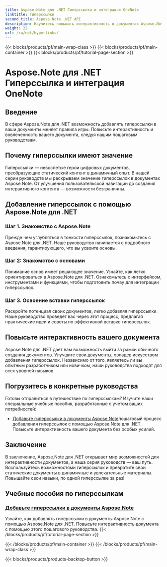 ```yaml
---
title: Aspose.Note для .NET Гиперссылка и интеграция OneNote
linktitle: Гиперссылки
second_title: Aspose.Note .NET API
description: Научитесь повышать интерактивность в документах Aspose.Note! Откройте для себя учебные пособия по добавлению гиперссылок с помощью Aspose.Note для .NET, повышающие интерес к вашему документу.
weight: 22
url: /ru/net/hyperlinks/
---
```


{{< blocks/products/pf/main-wrap-class >}}
{{< blocks/products/pf/main-container >}}
{{< blocks/products/pf/tutorial-page-section >}}

# Aspose.Note для .NET Гиперссылка и интеграция OneNote

## Введение

В сфере Aspose.Note для .NET возможность добавлять гиперссылки в ваши документы меняет правила игры. Повысьте интерактивность и вовлеченность вашего документа, следуя нашим пошаговым руководствам.

## Почему гиперссылки имеют значение

Гиперссылки — невоспетые герои цифровых документов, преобразующие статический контент в динамичный опыт. В нашей серии руководств мы раскрываем значение гиперссылок в документах Aspose.Note. От улучшения пользовательской навигации до создания интерактивного контента — возможности безграничны.

## Добавление гиперссылок с помощью Aspose.Note для .NET

### Шаг 1. Знакомство с Aspose.Note

Прежде чем углубляться в тонкости гиперссылок, познакомьтесь с Aspose.Note для .NET. Наше руководство начинается с подробного введения, гарантирующего, что вы усвоите основы.

### Шаг 2: Знакомство с основами

Понимание основ имеет решающее значение. Узнайте, как легко ориентироваться в Aspose.Note для .NET. Ознакомьтесь с интерфейсом, инструментами и функциями, чтобы подготовить почву для интеграции гиперссылок.

### Шаг 3. Освоение вставки гиперссылок

Раскройте потенциал своих документов, легко добавляя гиперссылки. Наше руководство проведет вас через этот процесс, предлагая практические идеи и советы по эффективной вставке гиперссылок.

## Повысьте интерактивность вашего документа

Aspose.Note для .NET дает вам возможность выйти за рамки обычного создания документов. Улучшите свои документы, овладев искусством добавления гиперссылок. Независимо от того, являетесь ли вы опытным разработчиком или новичком, наши руководства подходят для всех уровней навыков.

## Погрузитесь в конкретные руководства

Готовы отправиться в путешествие по гиперссылкам? Изучите наши специальные учебные пособия, разработанные с учетом ваших потребностей:

- [Добавьте гиперссылки в документы Aspose.Note](./add-hyperlinks/)пошаговый процесс добавления гиперссылок с помощью Aspose.Note для .NET. Повысьте интерактивность вашего документа без особых усилий.

## Заключение

В заключение, Aspose.Note для .NET открывает мир возможностей для интерактивности документов, а наша серия руководств — ваш путь. Воспользуйтесь возможностями гиперссылок и превратите свои статические документы в динамичные и увлекательные материалы. Повышайте свои навыки, по одной гиперссылке за раз!
## Учебные пособия по гиперссылкам
### [Добавьте гиперссылки в документы Aspose.Note](./add-hyperlinks/)
Узнайте, как добавлять гиперссылки в документы Aspose.Note с помощью Aspose.Note для .NET. Повысьте интерактивность документа с помощью этого пошагового руководства.
{{< /blocks/products/pf/tutorial-page-section >}}

{{< /blocks/products/pf/main-container >}}
{{< /blocks/products/pf/main-wrap-class >}}

{{< blocks/products/products-backtop-button >}}
